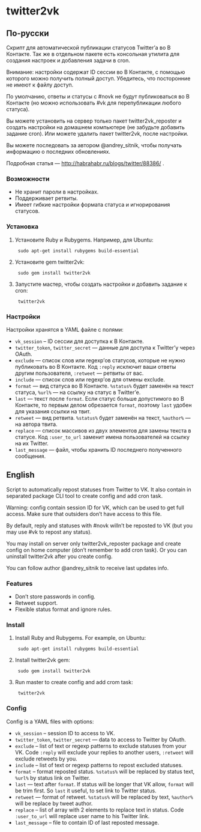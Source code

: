 # twitter2vk

## По-русски

Скрипт для автоматической публикации статусов Twitter’а во В Контакте. Так же
в отдельном пакете есть консольная утилита для создания настроек и добавления
задачи в cron.

Внимание: настройки содержат ID сессии во В Контакте, с помощью которого можно
получить полный доступ. Убедитесь, что посторонние не имеют к файлу доступ.

По умолчанию, ответы и статусы с #novk не будут публиковаться во В Контакте (но
можно использовать #vk для перепубликации любого статуса).

Вы можете установить на сервер только пакет twitter2vk_reposter и создать
настройки на домашнем компьютере (не забудьте добавить задание cron). Или можете
удалить пакет twitter2vk, после настройки.

Вы можете последовать за автором @andrey_sitnik, чтобы получать информацию
о последних обновлениях.

Подробная статья — http://habrahabr.ru/blogs/twitter/88386/ .

### Возможности
- Не хранит пароли в настройках.
- Поддерживает ретвиты.
- Имеет гибкие настройки формата статуса и игнорирования статусов.

### Установка
1. Установите Ruby и Rubygems. Например, для Ubuntu:
   
        sudo apt-get install rubygems build-essential
   
2. Установите gem twitter2vk:
   
        sudo gem install twitter2vk
   
3. Запустите мастер, чтобы создать настройки и добавить задание к cron:
   
        twitter2vk

### Настройки
Настройки хранятся в YAML файле с полями:

* `vk_session` – ID сессии для доступка к В Контакте.
* `twitter_token`, `twitter_secret` — данные для доступа к Twitter’у через
  OAuth.
* `exclude` — список слов или regexp’ов статусов, которые не нужно публиковать
  во В Контакте. Код `:reply` исключит ваши ответы другим пользователя,
  `:retweet` — ретвиты от вас.
* `include` — список слов или regexp’ов для отмены exclude.
* `format` — вид статуса во В Контакте. `%status%` будет заменён на текст
  статуса, `%url%` — на ссылку на статус в Twitter’е.
* `last` — текст после `format`. Если статус больше допустимого во В Контакте,
  то первым делом обрезается `format`, поэтому `last` удобен для указания ссылки
  на твит.
* `retweet` — вид ретвита. `%status%` будет заменён на текст, `%author%` — на
  автора твита.
* `replace` — список массивов из двух элементов для замены текста в статусе. Код
  `:user_to_url` заменит имена пользователей на ссылку на их Twitter.
* `last_message` — файл, чтобы хранить ID последнего полученного сообщения.

## English
Script to automatically repost statuses from Twitter to VK. It also contain in
separated package CLI tool to create config and add cron task.

Warning: config contain session ID for VK, which can be used to get full access.
Make sure that outsiders don’t have access to this file.

By default, reply and statuses with #novk willn’t be reposted to VK (but you may
use #vk to repost any status).

You may install on server only twitter2vk_reposter package and create config
on home computer (don’t remember to add cron task). Or you can uninstall
twitter2vk after you create config.

You can follow author @andrey_sitnik to receive last updates info.

### Features
* Don’t store passwords in config.
* Retweet support.
* Flexible status format and ignore rules.

### Install
1. Install Ruby and Rubygems. For example, on Ubuntu:
   
        sudo apt-get install rubygems build-essential
   
2. Install twitter2vk gem:
   
        sudo gem install twitter2vk
   
3. Run master to create config and add crom task:
   
        twitter2vk

### Config
Config is a YAML files with options:

* `vk_session` – session ID to access to VK.
* `twitter_token`, `twitter_secret` — data to access to Twitter by OAuth.
* `exclude` – list of text or regexp patterns to exclude statuses from your VK.
  Code `:reply` will exclude your replies to another users, `:retweet` will
  exclude retweets by you.
* `include` – list of text or regexp patterns to repost excluded statuses.
* `format` – format reposted status. `%status%` will be replaced by status text,
  `%url%` by status link on Twitter.
* `last` — text after `format`. If status will be longer that VK allow,
  `format` will be trim first. So `last` it useful, to set link to Twitter
  status.
* `retweet` — format of retweet. `%status%` will be replaced by text,
  `%author%` will be replace by tweet author.
* `replace` – list of array with 2 elements to replace text in status. Code
  `:user_to_url` will replace user name to his Twitter link.
* `last_message` – file to contain ID of last reposted message.
